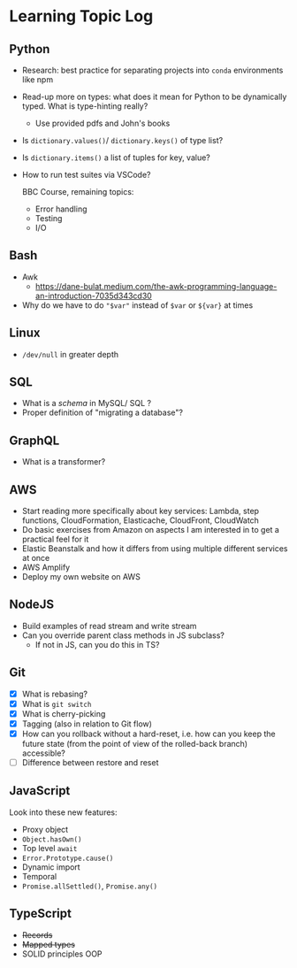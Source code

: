 # Learning Topic Log

## Python

- Research: best practice for separating projects into `conda` environments like npm

- Read-up more on types: what does it mean for Python to be dynamically typed. What is type-hinting really?

  - Use provided pdfs and John's books

- Is `dictionary.values()`/ `dictionary.keys()` of type list?
- Is `dictionary.items()` a list of tuples for key, value?

- How to run test suites via VSCode?

  BBC Course, remaining topics:

  - Error handling
  - Testing
  - I/O

## Bash

- Awk
  - https://dane-bulat.medium.com/the-awk-programming-language-an-introduction-7035d343cd30
- Why do we have to do `"$var"` instead of `$var` or `${var}` at times

## Linux

- `/dev/null` in greater depth

## SQL

- What is a _schema_ in MySQL/ SQL ?
- Proper definition of "migrating a database"?

## GraphQL

- What is a transformer?

## AWS

- Start reading more specifically about key services: Lambda, step functions, CloudFormation, Elasticache, CloudFront, CloudWatch
- Do basic exercises from Amazon on aspects I am interested in to get a practical feel for it
- Elastic Beanstalk and how it differs from using multiple different services at once
- AWS Amplify
- Deploy my own website on AWS

## NodeJS

- Build examples of read stream and write stream
- Can you override parent class methods in JS subclass?
  - If not in JS, can you do this in TS?

## Git

- [x] What is rebasing?
- [x] What is `git switch`
- [x] What is cherry-picking
- [x] Tagging (also in relation to Git flow)
- [x] How can you rollback without a hard-reset, i.e. how can you keep the future state (from the point of view of the rolled-back branch) accessible?
- [ ] Difference between restore and reset

## JavaScript

Look into these new features:

- Proxy object
- `Object.hasOwn()`
- Top level `await`
- `Error.Prototype.cause()`
- Dynamic import
- Temporal
- `Promise.allSettled()`, `Promise.any()`

## TypeScript

- ~~Records~~
- ~~Mapped types~~
- SOLID principles OOP
